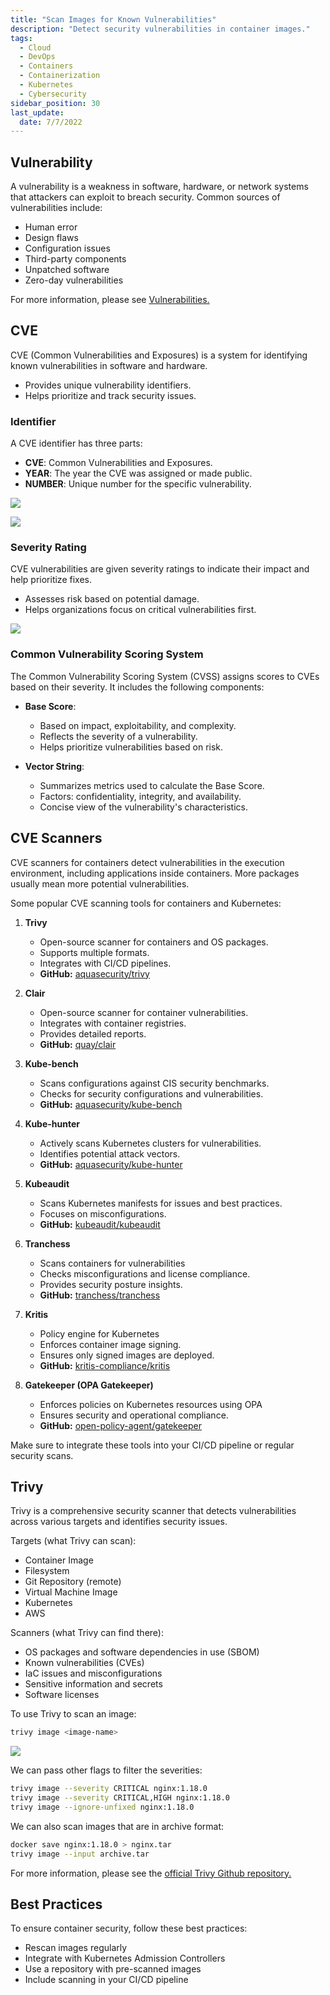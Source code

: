 ```yaml
---
title: "Scan Images for Known Vulnerabilities"
description: "Detect security vulnerabilities in container images."
tags:
  - Cloud
  - DevOps
  - Containers
  - Containerization
  - Kubernetes
  - Cybersecurity
sidebar_position: 30
last_update:
  date: 7/7/2022
---
```



## Vulnerability

A vulnerability is a weakness in software, hardware, or network systems that attackers can exploit to breach security. Common sources of vulnerabilities include:

- Human error  
- Design flaws  
- Configuration issues  
- Third-party components  
- Unpatched software  
- Zero-day vulnerabilities

For more information, please see [Vulnerabilities.](/docs/007-Cybersecurity/011-Threats-and-Attacks/010-Vulnerabilities.md)


## CVE

CVE (Common Vulnerabilities and Exposures) is a system for identifying known vulnerabilities in software and hardware.

- Provides unique vulnerability identifiers.  
- Helps prioritize and track security issues.

### Identifier 

A CVE identifier has three parts:

- **CVE**: Common Vulnerabilities and Exposures.  
- **YEAR**: The year the CVE was assigned or made public.  
- **NUMBER**: Unique number for the specific vulnerability.

<div class='img-center'>

![](/img/docs/cve-identifier-format.png)

</div>

<div class='img-center'>

![](/img/docs/cve-identifier-format.png)

</div>


### Severity Rating 

CVE vulnerabilities are given severity ratings to indicate their impact and help prioritize fixes.

- Assesses risk based on potential damage.  
- Helps organizations focus on critical vulnerabilities first.

<div class='img-center'>

![](/img/docs/cve-severity-scoresss.png)

</div>


### Common Vulnerability Scoring System

The Common Vulnerability Scoring System (CVSS) assigns scores to CVEs based on their severity. It includes the following components:

- **Base Score**:  
  - Based on impact, exploitability, and complexity.  
  - Reflects the severity of a vulnerability.  
  - Helps prioritize vulnerabilities based on risk.

- **Vector String**:  
  - Summarizes metrics used to calculate the Base Score.  
  - Factors: confidentiality, integrity, and availability.  
  - Concise view of the vulnerability's characteristics.

## CVE Scanners 

CVE scanners for containers detect vulnerabilities in the execution environment, including applications inside containers. More packages usually mean more potential vulnerabilities.

Some popular CVE scanning tools for containers and Kubernetes:

1. **Trivy**  
   - Open-source scanner for containers and OS packages.  
   - Supports multiple formats.
   - Integrates with CI/CD pipelines.  
   - **GitHub:** [aquasecurity/trivy](https://github.com/aquasecurity/trivy)

2. **Clair**  
   - Open-source scanner for container vulnerabilities.  
   - Integrates with container registries.
   - Provides detailed reports.  
   - **GitHub:** [quay/clair](https://github.com/quay/clair)

3. **Kube-bench**  
   - Scans configurations against CIS security benchmarks.  
   - Checks for security configurations and vulnerabilities.  
   - **GitHub:** [aquasecurity/kube-bench](https://github.com/aquasecurity/kube-bench)

4. **Kube-hunter**  
   - Actively scans Kubernetes clusters for vulnerabilities.  
   - Identifies potential attack vectors.  
   - **GitHub:** [aquasecurity/kube-hunter](https://github.com/aquasecurity/kube-hunter)

5. **Kubeaudit**  
   - Scans Kubernetes manifests for issues and best practices.  
   - Focuses on misconfigurations.  
   - **GitHub:** [kubeaudit/kubeaudit](https://github.com/kubeaudit/kubeaudit)

6. **Tranchess**  
   - Scans containers for vulnerabilities
   - Checks misconfigurations and license compliance.  
   - Provides security posture insights.  
   - **GitHub:** [tranchess/tranchess](https://github.com/tranchess/tranchess)

7. **Kritis**  
   - Policy engine for Kubernetes 
   - Enforces container image signing.  
   - Ensures only signed images are deployed.  
   - **GitHub:** [kritis-compliance/kritis](https://github.com/kritis-compliance/kritis)

8. **Gatekeeper (OPA Gatekeeper)**  
   - Enforces policies on Kubernetes resources using OPA
   - Ensures security and operational compliance.  
   - **GitHub:** [open-policy-agent/gatekeeper](https://github.com/open-policy-agent/gatekeeper)

Make sure to integrate these tools into your CI/CD pipeline or regular security scans. 


## Trivy 

Trivy is a comprehensive security scanner that detects vulnerabilities across various targets and identifies security issues.

Targets (what Trivy can scan):

- Container Image
- Filesystem
- Git Repository (remote)
- Virtual Machine Image
- Kubernetes
- AWS

Scanners (what Trivy can find there):

- OS packages and software dependencies in use (SBOM)
- Known vulnerabilities (CVEs)
- IaC issues and misconfigurations
- Sensitive information and secrets
- Software licenses

To use Trivy to scan an image:

```bash
trivy image <image-name> 
```

<div class='img-center'>

![](/img/docs/trivy-running-how-to-run.png)

</div>


We can pass other flags to filter the severities:

```bash
trivy image --severity CRITICAL nginx:1.18.0 
trivy image --severity CRITICAL,HIGH nginx:1.18.0
trivy image --ignore-unfixed nginx:1.18.0
```

We can also scan images that are in archive format:

```bash
docker save nginx:1.18.0 > nginx.tar 
trivy image --input archive.tar 
```

For more information, please see the [official Trivy Github repository.](https://github.com/aquasecurity/trivy) 

## Best Practices

To ensure container security, follow these best practices:

- Rescan images regularly  
- Integrate with Kubernetes Admission Controllers  
- Use a repository with pre-scanned images  
- Include scanning in your CI/CD pipeline  


 

 
